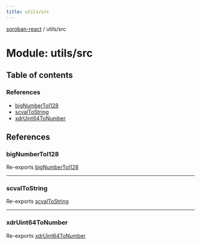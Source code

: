 ```yaml
---
title: utils/src
---
```

[soroban-react](../README.md) / utils/src

# Module: utils/src

## Table of contents

### References

- [bigNumberToI128](utils_src.md#bignumbertoi128)
- [scvalToString](utils_src.md#scvaltostring)
- [xdrUint64ToNumber](utils_src.md#xdruint64tonumber)

## References

### bigNumberToI128

Re-exports [bigNumberToI128](utils_src_convert.md#bignumbertoi128)

___

### scvalToString

Re-exports [scvalToString](utils_src_convert.md#scvaltostring)

___

### xdrUint64ToNumber

Re-exports [xdrUint64ToNumber](utils_src_convert.md#xdruint64tonumber)
